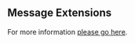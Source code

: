 ## Message Extensions

For more information [please go here](https://learn.microsoft.com/en-us/microsoftteams/platform/webhooks-and-connectors/what-are-webhooks-and-connectors).